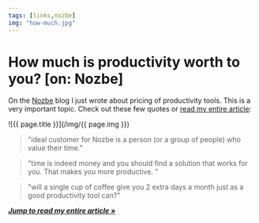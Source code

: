 ```yaml
---
tags: [links,nozbe]
img: "how-much.jpg"
---
```


# How much is productivity worth to you? [on: Nozbe]

On the [Nozbe][n] blog I just wrote
about pricing of productivity tools. This is a very important topic. 
Check out these few quotes or [read my entire article][s]:

<!--More-->

![{{ page.title }}](/img/{{ page.img }})

> "ideal customer for Nozbe is a person (or a group of people) who value their time."

> "time is indeed money and you should find a solution that works for you. That makes you more productive. "

> "will a single cup of coffee give you 2 extra days a month just as a good productivity tool can?"

***[Jump to read my entire article »][s]***

[s]: https://nozbe.com/blog/how-much/
[iMagazine]: http://iMagazine.pl
[Nozbe]: http://nozbe.com/
[#iPadOnly]: https://michael.gratis/ipadonly/
[Productive! Magazine]: http://productivemag.com/

[n]: https://michael.gratis/nozbe